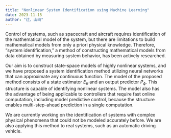 ```yaml
---
title: "Nonlinear System Identification using Machine Learning"
date: 2023-11-15
author: "辻，山﨑"
---
```





Control of systems, such as spacecraft and aircraft requires identification of the mathematical model of the system, but there are limitations to build mathematical models from only a priori physical knowledge. 
Therefore, “system identification,” a method of constructing mathematical models from data obtained by measuring system behavior, has been actively researched.

Our aim is to construct state-space models of highly nonlinear systems, and we have proposed a system identification method utilizing neural networks that can approximate any continuous function.	
The model of the proposed method consists of a state estimator $E_{\theta}$ and an output predictor $P_{\phi}$.
This structure is capable of identifying nonlinear systems.
The model also has the advantage of being applicable to controllers that require fast online computation, including model predictive control, because the structure enables multi-step-ahead prediction in a single computation. 

We are currently working on the identification of systems with complex physical phenomena that could not be modeled accurately before. 
We are also applying this method to real systems, such as an automatic driving vehicle.
